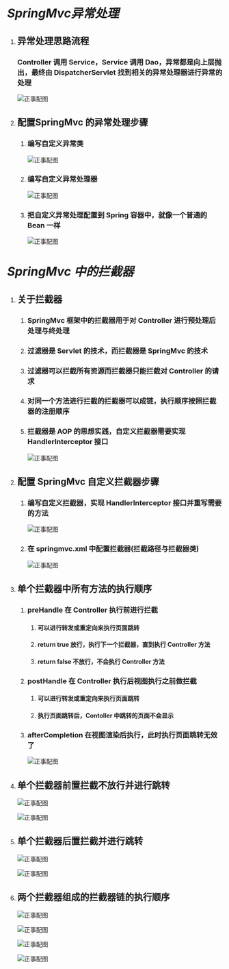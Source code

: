 # ***SpringMvc异常处理***

1. ## 异常处理思路流程

   ### Controller 调用 Service，Service 调用 Dao，异常都是向上层抛出，最终由 DispatcherServlet 找到相关的异常处理器进行异常的处理

   ![正事配图](https://github.com/NoMoreThanAWord/SpringFamilyBucket/raw/master/Resource/IMG/041.bmp)

2. ## 配置SpringMvc 的异常处理步骤

   1. ### 编写自定义异常类

      ![正事配图](https://github.com/NoMoreThanAWord/SpringFamilyBucket/raw/master/Resource/IMG/042.jpg)

   2. ### 编写自定义异常处理器

      ![正事配图](https://github.com/NoMoreThanAWord/SpringFamilyBucket/raw/master/Resource/IMG/043.jpg)

   3. ### 把自定义异常处理配置到 Spring 容器中，就像一个普通的 Bean 一样

      ![正事配图](https://github.com/NoMoreThanAWord/SpringFamilyBucket/raw/master/Resource/IMG/044.jpg)

# ***SpringMvc 中的拦截器***

1. ## 关于拦截器

   1. ### SpringMvc 框架中的拦截器用于对 Controller 进行预处理后处理与终处理

   2. ### 过滤器是 Servlet 的技术，而拦截器是 SpringMvc 的技术

   3. ### 过滤器可以拦截所有资源而拦截器只能拦截对 Controller 的请求

   4. ### 对同一个方法进行拦截的拦截器可以成链，执行顺序按照拦截器的注册顺序

   5. ### 拦截器是 AOP 的思想实践，自定义拦截器需要实现 HandlerInterceptor 接口

      ![正事配图](https://github.com/NoMoreThanAWord/SpringFamilyBucket/raw/master/Resource/IMG/045.bmp)

2. ## 配置 SpringMvc 自定义拦截器步骤

   1. ### 编写自定义拦截器，实现 HandlerInterceptor 接口并重写需要的方法

      ![正事配图](https://github.com/NoMoreThanAWord/SpringFamilyBucket/raw/master/Resource/IMG/046.jpg)

   2. ### 在 springmvc.xml 中配置拦截器(拦截路径与拦截器类)

      ![正事配图](https://github.com/NoMoreThanAWord/SpringFamilyBucket/raw/master/Resource/IMG/047.jpg)

3. ## 单个拦截器中所有方法的执行顺序

   1. ### preHandle 在 Controller 执行前进行拦截

      1. #### 可以进行转发或重定向来执行页面跳转

      2. #### return true 放行，执行下一个拦截器，直到执行 Controller 方法

      3. #### return false 不放行，不会执行 Controller 方法

   2. ### postHandle 在 Controller 执行后视图执行之前做拦截

      1. #### 可以进行转发或重定向来执行页面跳转

      2. #### 执行页面跳转后，Contoller 中跳转的页面不会显示

   3. ### afterCompletion 在视图渲染后执行，此时执行页面跳转无效了

      ![正事配图](https://github.com/NoMoreThanAWord/SpringFamilyBucket/raw/master/Resource/IMG/048.jpg)

4. ## 单个拦截器前置拦截不放行并进行跳转

   ![正事配图](https://github.com/NoMoreThanAWord/SpringFamilyBucket/raw/master/Resource/IMG/052.jpg)

   ![正事配图](https://github.com/NoMoreThanAWord/SpringFamilyBucket/raw/master/Resource/IMG/049.jpg)

5. ## 单个拦截器后置拦截并进行跳转

   ![正事配图](https://github.com/NoMoreThanAWord/SpringFamilyBucket/raw/master/Resource/IMG/053.jpg)

   ![正事配图](https://github.com/NoMoreThanAWord/SpringFamilyBucket/raw/master/Resource/IMG/050.jpg)

6. ## 两个拦截器组成的拦截器链的执行顺序

   ![正事配图](https://github.com/NoMoreThanAWord/SpringFamilyBucket/raw/master/Resource/IMG/054.jpg)

   ![正事配图](https://github.com/NoMoreThanAWord/SpringFamilyBucket/raw/master/Resource/IMG/055.jpg)

   ![正事配图](https://github.com/NoMoreThanAWord/SpringFamilyBucket/raw/master/Resource/IMG/056.jpg)

   ![正事配图](https://github.com/NoMoreThanAWord/SpringFamilyBucket/raw/master/Resource/IMG/051.jpg)